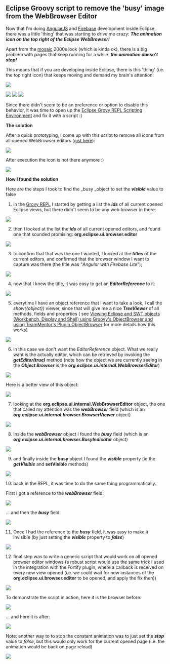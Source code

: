 ##  Eclipse Groovy script to remove the 'busy' image from the WebBrowser Editor

Now that I'm doing [AngularJS](http://blog.diniscruz.com/search/label/AngularJS) and [Firebase](http://blog.diniscruz.com/search/label/Firebase) development inside Eclipse, there was a little 'thing' that was starting to drive me crazy: **_The animation icon on the top right of the Eclipse WebBrowser!_**  

Apart from the [mosaic](http://en.wikipedia.org/wiki/Mosaic_(web_browser)) 2000s look (which is kinda ok), there is a big problem with pages that keep running for a while: **_the animation doesn't stop!_**  

This means that if you are developing inside Eclipse, there is this 'thing' (i.e. the top right icon) that keeps moving and demand my brain's attention:  

![](images/Screen_Shot_2014-03-01_at_17_56_29.png)

![](images/Screen_Shot_2014-03-01_at_18_41_38.png) ![](images/Screen_Shot_2014-03-01_at_17_56_53.png) ![](images/Screen_Shot_2014-03-01_at_18_41_44.png)

Since there didn't seem to be an preference or option to disable this behavior, it was time to open up the [Eclipse Grovy REPL Scripting Environment](https://marketplace.eclipse.org/content/eclipse-grovy-repl-scripting-environment) and fix it with a script :)

**The solution**

After a quick prototyping, I come up with this script to remove all icons from all opened WebBrowser editors ([gist here](https://gist.github.com/DinisCruz-Dev/9294163)):

![](images/Screen_Shot_2014-03-01_at_18_03_16.png)

After execution the icon is not there anymore :)

![](images/Screen_Shot_2014-03-01_at_18_04_41.png)

**How I found the solution**

Here are the steps I took to find the _busy _object to set the **_visible_** value to false

1) in the [Grovy REPL](https://marketplace.eclipse.org/content/eclipse-grovy-repl-scripting-environment) I started by getting a list the **_ids_** of all current opened Eclipse views, but there didn't seem to be any web browser in there:

![](images/Screen_Shot_2014-03-01_at_18_16_00.png)

2) then I looked at the list the **_ids_** of all current opened editors, and found one that sounded promising:  **org.eclipse.ui.browser.editor**

![](images/Screen_Shot_2014-03-01_at_18_07_39.png)

3) to confirm that that was the one I wanted, I looked at the **_titles_** of the current editors, and confirmed that the browser window I want to capture was there (the title was "_Angular with Firebase Lite_");

![](images/Screen_Shot_2014-03-01_at_18_07_48.png)

4) now that I knew the title, it was easy to get an **_EditorReference_** to it:

![](images/Screen_Shot_2014-03-01_at_18_08_09.png)

5) everytime I have an object reference that I want to take a look, I call the _show({object})_ viewer, since that will give me a nice **_TreeViewer_** of all methods, fields and properties ( see [Viewing Eclipse and SWT objects (Workbench, Display and Shell) using Groovy's ObjectBrowser and using TeamMentor's Plugin ObjectBrowser](http://blog.diniscruz.com/2014/01/viewing-eclipse-and-swt-objects.html) for more details how this works)

![](images/Screen_Shot_2014-03-01_at_18_08_30.png)

6) in this case we don't want the _EditorReference_ object. What we really want is the actually editor, which can be retrieved by invoking the **_getEditor(true)_** method (note how the object we are currently seeing in the **_Object Browser_** is the **_org.eclipse.ui.internal.WebBrowserEditor_**)

![](images/Screen_Shot_2014-03-01_at_18_10_03.png)

Here is a better view of this object:

![](images/Screen_Shot_2014-03-01_at_18_10_31.png)

7) looking at the **org.eclipse.ui.internal.WebBrowserEditor** object, the one that called my attention was the **_webBrowser_** field (which is an **_org.eclipse.ui.internal.browser.BrowserViewer_** object)

![](images/Screen_Shot_2014-03-01_at_18_10_39.png)

8) Inside the **_webBrowser_** object I found the **_busy_** field (which is an **_org.eclipse.ui.internal.browser.BusyIndicator_** object)

![](images/Screen_Shot_2014-03-01_at_18_10_47.png)

9) and finally inside the **busy** object I found the **_visible_** property (ie the **_getVisible_** and **setVisible** methods)

![](images/Screen_Shot_2014-03-01_at_18_11_19.png)

10) back in the REPL, it was time to do the same thing programmatically.

First I got a reference to the **_webBrowser_** field:

![](images/Screen_Shot_2014-03-01_at_18_11_49.png)

... and then the **_busy_** field:

![](images/Screen_Shot_2014-03-01_at_18_12_11.png)

11) Once I had the reference to the **_busy_** field, it was easy to make it invisible (by just setting the **_visible_** property to **_false_**)

![](images/Screen_Shot_2014-03-01_at_18_12_54.png)

12) final step was to write a generic script that would work on all opened browser editor windows (a robust script would use the same trick I used in the integration with the Fortify plugin, where a callback is received on every new view opened (i.e. we could wait for new instances of the **org.eclipse.ui.browser.editor** to be opened, and apply the fix then))

![](images/Screen_Shot_2014-03-01_at_18_31_49.png)

To demonstrate the script in action, here it is the browser before:

![](images/Screen_Shot_2014-03-01_at_17_56_29.png)

... and here it is after:

![](images/Screen_Shot_2014-03-01_at_18_04_41.png)

Note: another way to to stop the constant animation was to just set the **_stop_** value to _false_, but this would only work for the current opened page (i.e. the animation would be back on page reload)

![](images/Screen_Shot_2014-03-01_at_18_12_32.png)
